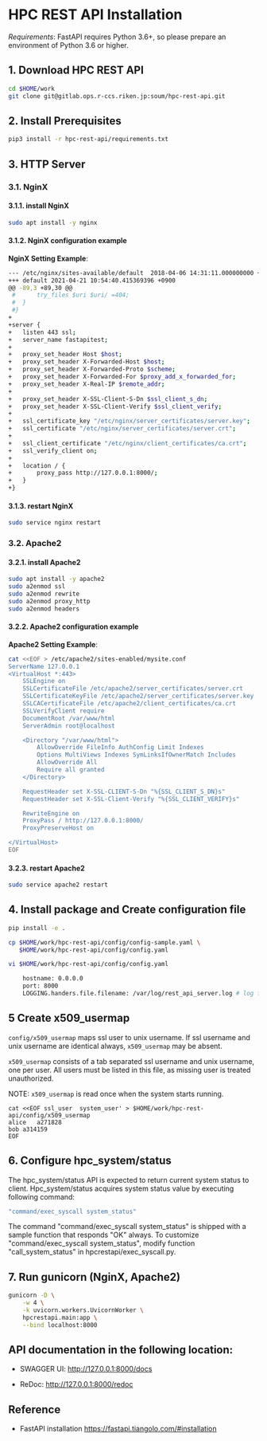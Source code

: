 # HPC REST API Installation


*Requirements*: FastAPI requires Python 3.6+, so please prepare an environment of Python 3.6 or higher.


## 1. Download HPC REST API
```bash
cd $HOME/work
git clone git@gitlab.ops.r-ccs.riken.jp:soum/hpc-rest-api.git
```


## 2. Install Prerequisites
```bash
pip3 install -r hpc-rest-api/requirements.txt
```


## 3. HTTP Server

### 3.1. NginX

#### 3.1.1. install NginX
```bash
sudo apt install -y nginx
```

#### 3.1.2. NginX configuration example

**NginX Setting Example**:
```bash
--- /etc/nginx/sites-available/default	2018-04-06 14:31:11.000000000 +0900
+++ default	2021-04-21 10:54:40.415369396 +0900
@@ -89,3 +89,30 @@
 #		try_files $uri $uri/ =404;
 #	}
 #}
+
+server {
+	listen 443 ssl;
+	server_name fastapitest;
+
+	proxy_set_header Host $host;
+	proxy_set_header X-Forwarded-Host $host;
+	proxy_set_header X-Forwarded-Proto $scheme;
+	proxy_set_header X-Forwarded-For $proxy_add_x_forwarded_for;
+	proxy_set_header X-Real-IP $remote_addr;
+
+	proxy_set_header X-SSL-Client-S-Dn $ssl_client_s_dn;
+	proxy_set_header X-SSL-Client-Verify $ssl_client_verify;
+
+	ssl_certificate_key "/etc/nginx/server_certificates/server.key";
+	ssl_certificate "/etc/nginx/server_certificates/server.crt";
+
+	ssl_client_certificate "/etc/nginx/client_certificates/ca.crt";
+	ssl_verify_client on;
+
+	location / {
+		proxy_pass http://127.0.0.1:8000/;
+	}
+}
```

#### 3.1.3. restart NginX
```bash
sudo service nginx restart
```

### 3.2. Apache2

#### 3.2.1. install Apache2
```bash
sudo apt install -y apache2
sudo a2enmod ssl
sudo a2enmod rewrite
sudo a2enmod proxy_http
sudo a2enmod headers
```

#### 3.2.2. Apache2 configuration example
**Apache2 Setting Example**:
```bash
cat <<EOF > /etc/apache2/sites-enabled/mysite.conf
ServerName 127.0.0.1
<VirtualHost *:443>
	SSLEngine on
	SSLCertificateFile /etc/apache2/server_certificates/server.crt
	SSLCertificateKeyFile /etc/apache2/server_certificates/server.key
	SSLCACertificateFile /etc/apache2/client_certificates/ca.crt
	SSLVerifyClient require
	DocumentRoot /var/www/html
	ServerAdmin root@localhost

	<Directory "/var/www/html">
		AllowOverride FileInfo AuthConfig Limit Indexes
		Options MultiViews Indexes SymLinksIfOwnerMatch Includes
		AllowOverride All
		Require all granted
	</Directory>

	RequestHeader set X-SSL-CLIENT-S-Dn "%{SSL_CLIENT_S_DN}s"
	RequestHeader set X-SSL-Client-Verify "%{SSL_CLIENT_VERIFY}s"

	RewriteEngine on
	ProxyPass / http://127.0.0.1:8000/
	ProxyPreserveHost on

</VirtualHost>
EOF
```

#### 3.2.3. restart Apache2
```bash
sudo service apache2 restart
```


## 4. Install package and Create configuration file
```bash
pip install -e .

cp $HOME/work/hpc-rest-api/config/config-sample.yaml \
   $HOME/work/hpc-rest-api/config/config.yaml

vi $HOME/work/hpc-rest-api/config/config.yaml

    hostname: 0.0.0.0
    port: 8000
    LOGGING.handers.file.filename: /var/log/rest_api_server.log # log file path
```

## 5 Create x509_usermap

`config/x509_usermap` maps ssl user to unix username.  If ssl username and unix username are identical always, `x509_usermap`
may be absent.

`x509_usermap` consists of a tab separated ssl username and unix username, one per user.  All users must be listed in this file, as missing user is treated unauthorized.

NOTE: `x509_usermap` is read once when the system starts running.

```
cat <<EOF ssl_user	system_user' > $HOME/work/hpc-rest-api/config/x509_usermap
alice	a271828
bob	a314159
EOF
```

## 6. Configure hpc_system/status

The hpc_system/status API is expected to return current system status to client.  Hpc_system/status acquires system status value by executing following command:

```bash
"command/exec_syscall system_status"
```

The command "command/exec_syscall system_status" is shipped with a sample function that responds "OK" always.  To customize "command/exec_syscall system_status", modify function "call_system_status" in hpcrestapi/exec_syscall.py.



## 7. Run gunicorn (NginX, Apache2)

```bash
gunicorn -D \
    -w 4 \
    -k uvicorn.workers.UvicornWorker \
    hpcrestapi.main:app \
    --bind localhost:8000
```



## API documentation in the following location:

 - SWAGGER UI:
    http://127.0.0.1:8000/docs

 - ReDoc:
    http://127.0.0.1:8000/redoc


## Reference
- FastAPI installation https://fastapi.tiangolo.com/#installation

